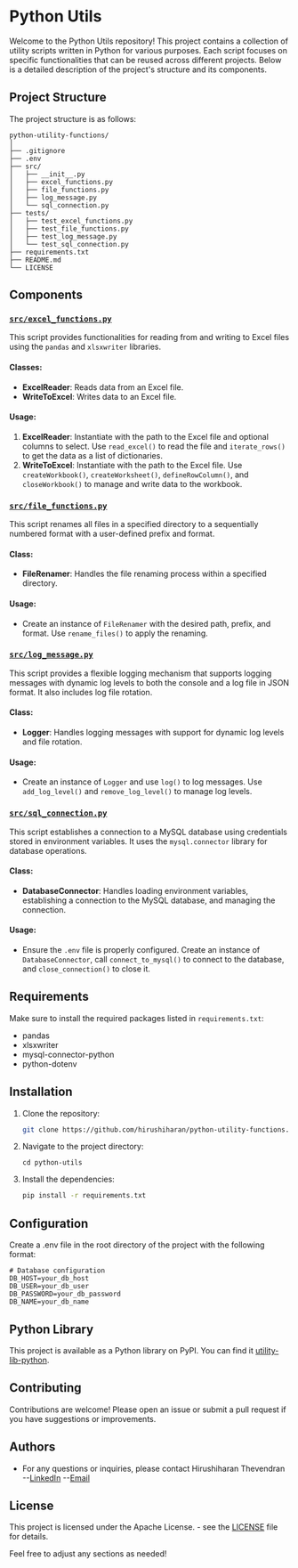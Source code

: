 # Python Utils

Welcome to the Python Utils repository! This project contains a collection of utility scripts written in Python for various purposes. Each script focuses on specific functionalities that can be reused across different projects. Below is a detailed description of the project's structure and its components.

## Project Structure

The project structure is as follows:

    python-utility-functions/
    │
    ├── .gitignore
    ├── .env
    ├── src/
    │   ├── __init__.py
    │   ├── excel_functions.py
    │   ├── file_functions.py
    │   ├── log_message.py
    │   └── sql_connection.py
    ├── tests/
    │   ├── test_excel_functions.py
    │   ├── test_file_functions.py
    │   ├── test_log_message.py
    │   └── test_sql_connection.py
    ├── requirements.txt
    ├── README.md
    └── LICENSE 

## Components

### [`src/excel_functions.py`](src/excel_functions.py)

This script provides functionalities for reading from and writing to Excel files using the `pandas` and `xlsxwriter` libraries.

#### Classes:
- **ExcelReader**: Reads data from an Excel file.
- **WriteToExcel**: Writes data to an Excel file.

#### Usage:
1. **ExcelReader**: Instantiate with the path to the Excel file and optional columns to select. Use `read_excel()` to read the file and `iterate_rows()` to get the data as a list of dictionaries.
2. **WriteToExcel**: Instantiate with the path to the Excel file. Use `createWorkbook()`, `createWorksheet()`, `defineRowColumn()`, and `closeWorkbook()` to manage and write data to the workbook.

### [`src/file_functions.py`](src/file_functions.py)

This script renames all files in a specified directory to a sequentially numbered format with a user-defined prefix and format.

#### Class:
- **FileRenamer**: Handles the file renaming process within a specified directory.

#### Usage:
- Create an instance of `FileRenamer` with the desired path, prefix, and format. Use `rename_files()` to apply the renaming.

### [`src/log_message.py`](src/log_message.py)

This script provides a flexible logging mechanism that supports logging messages with dynamic log levels to both the console and a log file in JSON format. It also includes log file rotation.

#### Class:
- **Logger**: Handles logging messages with support for dynamic log levels and file rotation.

#### Usage:
- Create an instance of `Logger` and use `log()` to log messages. Use `add_log_level()` and `remove_log_level()` to manage log levels.

### [`src/sql_connection.py`](src/sql_connection.py)

This script establishes a connection to a MySQL database using credentials stored in environment variables. It uses the `mysql.connector` library for database operations.

#### Class:
- **DatabaseConnector**: Handles loading environment variables, establishing a connection to the MySQL database, and managing the connection.

#### Usage:
- Ensure the `.env` file is properly configured. Create an instance of `DatabaseConnector`, call `connect_to_mysql()` to connect to the database, and `close_connection()` to close it.

## Requirements

Make sure to install the required packages listed in `requirements.txt`:

- pandas
- xlsxwriter
- mysql-connector-python
- python-dotenv


## Installation

1. Clone the repository:
   ```bash
   git clone https://github.com/hirushiharan/python-utility-functions.git
   ```
2. Navigate to the project directory:
    ```
    cd python-utils
    ```
3. Install the dependencies:
    ```bash
    pip install -r requirements.txt
    ```

## Configuration

Create a .env file in the root directory of the project with the following format:

    # Database configuration
    DB_HOST=your_db_host
    DB_USER=your_db_user
    DB_PASSWORD=your_db_password
    DB_NAME=your_db_name
    

## Python Library

This project is available as a Python library on PyPI. You can find it [utility-lib-python](https://pypi.org/project/utility-lib-python/0.1.0/).

## Contributing

Contributions are welcome! Please open an issue or submit a pull request if you have suggestions or improvements.

## Authors

- For any questions or inquiries, please contact Hirushiharan Thevendran 
    --[LinkedIn](https://www.linkedin.com/in/hirushiharan-thevendran-a08a82152?lipi=urn%3Ali%3Apage%3Ad_flagship3_profile_view_base_contact_details%3B54o2t%2B3cRw6IQKiNxmk27A%3D%3D)
    --[Email](hirushiharant@gmail.com)

## License

This project is licensed under the Apache License. - see the [LICENSE](LICENSE) file for details.

Feel free to adjust any sections as needed!